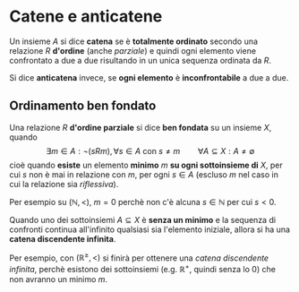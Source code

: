# Catene e anticatene

Un insieme $A$ si dice **catena** se è **totalmente ordinato** secondo una relazione $R$ **d'ordine** (anche _parziale_) e quindi ogni elemento viene confrontato a due a due risultando in un unica sequenza ordinata da $R$.

Si dice **anticatena** invece, se **ogni elemento** è **inconfrontabile** a due a due.

## Ordinamento ben fondato

Una relazione $R$ **d'ordine parziale** si dice **ben fondata** su un insieme $X$, quando
$$\exists m \in A : \neg (sRm), \forall s \in A \text{ con } s \neq m \hspace{2em} \forall A \subseteq X : A \neq \emptyset$$
cioè quando **esiste** un elemento **minimo** $m$ **su ogni sottoinsieme di** $X$, per cui $s$ non è mai in relazione con $m$, per ogni $s \in A$ (escluso $m$ nel caso in cui la relazione sia _riflessiva_).

Per esempio su $(\mathbb{N}, <)$, $m = 0$ perchè non c'è alcuna $s \in \mathbb{N}$ per cui $s < 0$.

Quando uno dei sottoinsiemi $A \subseteq X$ è **senza un minimo** e la sequenza di confronti continua all'infinito qualsiasi sia l'elemento iniziale, allora si ha una **catena discendente infinita**.

Per esempio, con $(\mathbb{R}^\geq, <)$ si finirà per ottenere una _catena discendente infinita_, perchè esistono dei sottoinsiemi (e.g. $\mathbb{R}^+$, quindi senza lo $0$) che non avranno un minimo $m$.

